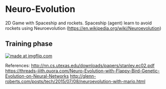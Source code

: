 # Neuro-Evolution

2D Game with Spaceship and rockets. 
Spaceship (agent) learn to avoid rockets using Neuroevolution (https://en.wikipedia.org/wiki/Neuroevolution)

## Training phase
<a href="https://imgflip.com/gif/20mdxq"><img src="https://i.imgflip.com/20mdxq.gif" title="made at imgflip.com"/></a>

References:
http://nn.cs.utexas.edu/downloads/papers/stanley.ec02.pdf
https://threads-iiith.quora.com/Neuro-Evolution-with-Flappy-Bird-Genetic-Evolution-on-Neural-Networks
http://glenn-roberts.com/posts/tech/2015/07/08/neuroevolution-with-mario.html

